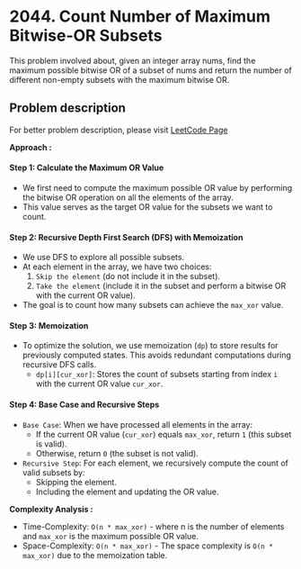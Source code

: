 # 2044. Count Number of Maximum Bitwise-OR Subsets

This problem involved about, given an integer array nums, find the maximum possible bitwise OR of a subset of nums and return the number of different non-empty subsets with the maximum bitwise OR.

## Problem description

For better problem description, please visit [LeetCode Page](https://leetcode.com/problems/count-number-of-maximum-bitwise-or-subsets/description/)

**Approach :**<br/>

#### Step 1: Calculate the Maximum OR Value

-   We first need to compute the maximum possible OR value by performing the bitwise OR operation on all the elements of the array.
-   This value serves as the target OR value for the subsets we want to count.

#### Step 2: Recursive Depth First Search (DFS) with Memoization

-   We use DFS to explore all possible subsets.
-   At each element in the array, we have two choices:
    1. `Skip the element` (do not include it in the subset).
    2. `Take the element` (include it in the subset and perform a bitwise OR with the current OR value).
-   The goal is to count how many subsets can achieve the `max_xor` value.

#### Step 3: Memoization

-   To optimize the solution, we use memoization (`dp`) to store results for previously computed states. This avoids redundant computations during recursive DFS calls.
    -   `dp[i][cur_xor]`: Stores the count of subsets starting from index `i` with the current OR value `cur_xor`.

#### Step 4: Base Case and Recursive Steps

-   `Base Case`: When we have processed all elements in the array:
    -   If the current OR value (`cur_xor`) equals `max_xor`, return `1` (this subset is valid).
    -   Otherwise, return `0` (the subset is not valid).
-   `Recursive Step`: For each element, we recursively compute the count of valid subsets by:
    -   Skipping the element.
    -   Including the element and updating the OR value.

**Complexity Analysis :**<br/>

-   Time-Complexity: `O(n * max_xor)` - where n is the number of elements and `max_xor` is the maximum possible OR value.
-   Space-Complexity: `O(n * max_xor)` - The space complexity is `O(n * max_xor)` due to the memoization table.
